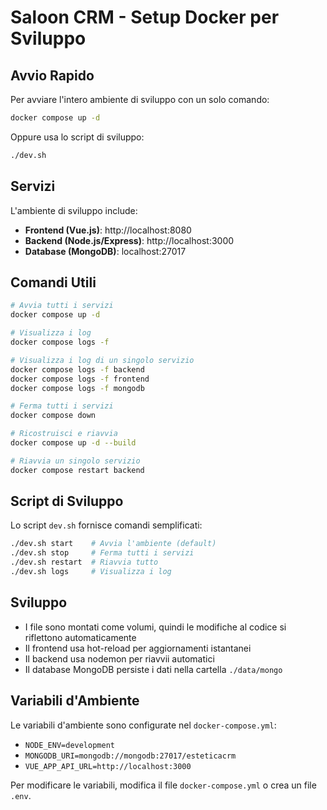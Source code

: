 # Saloon CRM - Setup Docker per Sviluppo

## Avvio Rapido

Per avviare l'intero ambiente di sviluppo con un solo comando:

```bash
docker compose up -d
```

Oppure usa lo script di sviluppo:

```bash
./dev.sh
```

## Servizi

L'ambiente di sviluppo include:

- **Frontend (Vue.js)**: http://localhost:8080
- **Backend (Node.js/Express)**: http://localhost:3000  
- **Database (MongoDB)**: localhost:27017

## Comandi Utili

```bash
# Avvia tutti i servizi
docker compose up -d

# Visualizza i log
docker compose logs -f

# Visualizza i log di un singolo servizio
docker compose logs -f backend
docker compose logs -f frontend
docker compose logs -f mongodb

# Ferma tutti i servizi
docker compose down

# Ricostruisci e riavvia
docker compose up -d --build

# Riavvia un singolo servizio
docker compose restart backend
```

## Script di Sviluppo

Lo script `dev.sh` fornisce comandi semplificati:

```bash
./dev.sh start    # Avvia l'ambiente (default)
./dev.sh stop     # Ferma tutti i servizi
./dev.sh restart  # Riavvia tutto
./dev.sh logs     # Visualizza i log
```

## Sviluppo

- I file sono montati come volumi, quindi le modifiche al codice si riflettono automaticamente
- Il frontend usa hot-reload per aggiornamenti istantanei
- Il backend usa nodemon per riavvii automatici
- Il database MongoDB persiste i dati nella cartella `./data/mongo`

## Variabili d'Ambiente

Le variabili d'ambiente sono configurate nel `docker-compose.yml`:

- `NODE_ENV=development`
- `MONGODB_URI=mongodb://mongodb:27017/esteticacrm`
- `VUE_APP_API_URL=http://localhost:3000`

Per modificare le variabili, modifica il file `docker-compose.yml` o crea un file `.env`.
